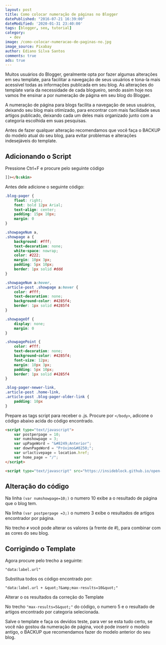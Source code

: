 ```yaml
---
layout: post
title: Como colocar numeração de páginas no Blogger
datePublished: "2016-07-21 16:39:00"
dateModified: '2020-01-31 23:40:00'
tags: [blogger, seo, tutorial]
category:
  - dev
image: /como-colocar-numeracao-de-paginas-no.jpg
image_source: Pixabay
author: Ediano Silva Santos
comments: true
ads: true
---
```


Muitos usuários do Blogger, geralmente opta por fazer algumas alterações em seu template, para facilitar a navegação de seus usuários e tona-la mais acessível todas as informações publicada em seu blog. As alterações do template varia da necessidade de cada blogueiro, sendo assim hoje nos vamos lhe ensinar a por numeração de página em seu blog do Blogger.

A numeração de página para blogs facilita a navegação de seus usuários, deixando seu blog mais otimizado, para encontrar com mais facilidade seus artigos publicado, deixando cada um deles mais organizado junto com a categoria escolhida em suas pesquisas.

Antes de fazer qualquer alteração recomendamos que você faça o BACKUP do modelo atual do seu blog, para evitar problemas e alterações indesejáveis do template.

## Adicionando o Script
Pressione Ctrl+F e procure pelo seguinte código

```html
]]></b:skin>
```

Antes dele adicione o seguinte código:

```css
.blog-pager {
    float: right;
    font: bold 12px Arial;
    text-align: center;
    padding: 15px 10px;
    margin: 0
}

.showpageNum a,
.showpage a {
    background: #fff;
    text-decoration: none;
    white-space: nowrap;
    color: #222;
    margin: 10px 3px;
    padding: 5px 10px;
    border: 1px solid #ddd
}

.showpageNum a:hover,
.article-post .showpage a:hover {
    color: #fff;
    text-decoration: none;
    background-color: #4285f4;
    border: 1px solid #4285f4
}

.showpageOf {
    display: none;
    margin: 0
}

.showpagePoint {
    color: #fff;
    text-decoration: none;
    background-color: #4285f4;
    font-size: 12px;
    margin: 10px 3px;
    padding: 5px 10px;
    border: 1px solid #4285f4
}

.blog-pager-newer-link,
.article-post .home-link,
.article-post .blog-pager-older-link {
    padding: 10px
}
```

Prepare as tags script para receber o .js. Procure por `</body>`, adicone o código abaixo acida do código encontrado.

```html
<script type="text/javascript">
    var postperpage = 10;
    var numshowpage = 3;
    var upPageWord = "&#8249;Anterior";
    var downPageWord = "Próximo&#8250;";
    var urlactivepage = location.href;
    var home_page = "/";
</script>

<script type="text/javascript" src="https://insideblock.github.io/open-code/js/blogger/pagination.js"></script>
```

## Alteração do código
Na linha `(var numshowpage=10;)` o numero 10 exibe a o resultado de página que o blog tem.

Na linha `(var postperpage =3;)` o numero 3 exibe o resultados de artigos encontrador por página.

No trecho `#` você pode alterar os valores (a frente de #), para combinar com as cores do seu blog.

## Corrigindo o Template
Agora procure pelo trecho a seguinte:

```
"data:label.url"
```

Substitua todos os código encontrado por:

```
"data:label.url + &quot;?&amp;max-results=10&quot;"
```

Alterar o os resultados da correção do Template

No trecho `"max-results=5&quot;"` do código, o numero 5 e o resultado de artigos encontrado por categoria selecionada.

Salve o template e faça os devidos teste, para ver se esta tudo certo, se você não gostou da numeração de página, você pode inserir o modelo antigo, o BACKUP que recomendamos fazer do modelo anterior do seu blog.
